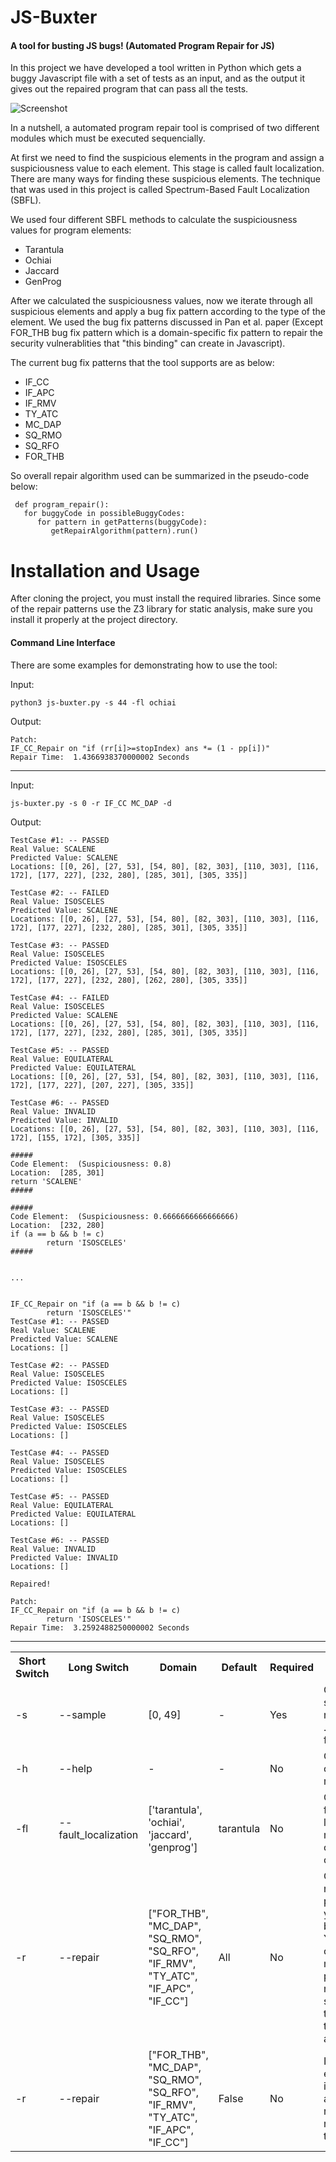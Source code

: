 # JS-Buxter

<h4>A tool for busting JS bugs! (Automated Program Repair for JS)</h4>

<p>

In this project we have developed a tool written in Python which gets a buggy 
Javascript file with a set of tests as an input, and as the output
it gives out the repaired program that can pass all the tests.


![Screenshot](./readme_res/design.png)



In a nutshell, a automated program repair tool is comprised of two 
different modules which must be executed sequencially.

At first we need to find the suspicious elements in the program and
assign a suspiciousness value to each element. This stage
is called fault localization. There are many ways for finding these 
suspicious elements. The technique that was used in this project
is called Spectrum-Based Fault Localization (SBFL).

We used four different SBFL methods to calculate the suspiciousness values
for program elements:

<ul>
    <li>Tarantula</li>
    <li>Ochiai</li>
    <li>Jaccard</li>
    <li>GenProg</li>
</ul>

After we calculated the suspiciousness values, now we iterate through
all suspicious elements and apply a bug fix pattern according to the
type of the element. We used the bug fix patterns discussed in Pan et al. paper
(Except FOR_THB bug fix pattern which is a domain-specific fix pattern to
repair the security vulnerablities that "this binding" can create in Javascript).

The current bug fix patterns that the tool supports are as below:

<ul>
    <li>IF_CC</li>
    <li>IF_APC</li>
    <li>IF_RMV</li>
    <li>TY_ATC</li>
    <li>MC_DAP</li>
    <li>SQ_RMO</li>
    <li>SQ_RFO</li>
    <li>FOR_THB</li>
</ul>

So overall repair algorithm used can be summarized in the pseudo-code below:

```
 def program_repair():
   for buggyCode in possibleBuggyCodes:
      for pattern in getPatterns(buggyCode):
         getRepairAlgorithm(pattern).run()
```

</p>

# Installation and Usage

After cloning the project, you must install the required libraries.
Since some of the repair patterns use the Z3 library for static analysis,
make sure you install it properly at the project directory.


<h4>Command Line Interface</h4>

There are some examples for demonstrating how to use the tool:


Input:
```
python3 js-buxter.py -s 44 -fl ochiai
```
Output:
```
Patch:
IF_CC_Repair on "if (rr[i]>=stopIndex) ans *= (1 - pp[i])"
Repair Time:  1.4366938370000002 Seconds
```

-----

Input:
```
js-buxter.py -s 0 -r IF_CC MC_DAP -d
```
Output:
```
TestCase #1: -- PASSED
Real Value: SCALENE
Predicted Value: SCALENE
Locations: [[0, 26], [27, 53], [54, 80], [82, 303], [110, 303], [116, 172], [177, 227], [232, 280], [285, 301], [305, 335]] 

TestCase #2: -- FAILED
Real Value: ISOSCELES
Predicted Value: SCALENE
Locations: [[0, 26], [27, 53], [54, 80], [82, 303], [110, 303], [116, 172], [177, 227], [232, 280], [285, 301], [305, 335]] 

TestCase #3: -- PASSED
Real Value: ISOSCELES
Predicted Value: ISOSCELES
Locations: [[0, 26], [27, 53], [54, 80], [82, 303], [110, 303], [116, 172], [177, 227], [232, 280], [262, 280], [305, 335]] 

TestCase #4: -- FAILED
Real Value: ISOSCELES
Predicted Value: SCALENE
Locations: [[0, 26], [27, 53], [54, 80], [82, 303], [110, 303], [116, 172], [177, 227], [232, 280], [285, 301], [305, 335]] 

TestCase #5: -- PASSED
Real Value: EQUILATERAL
Predicted Value: EQUILATERAL
Locations: [[0, 26], [27, 53], [54, 80], [82, 303], [110, 303], [116, 172], [177, 227], [207, 227], [305, 335]] 

TestCase #6: -- PASSED
Real Value: INVALID
Predicted Value: INVALID
Locations: [[0, 26], [27, 53], [54, 80], [82, 303], [110, 303], [116, 172], [155, 172], [305, 335]] 

#####
Code Element:  (Suspiciousness: 0.8)
Location:  [285, 301]
return 'SCALENE'
#####

#####
Code Element:  (Suspiciousness: 0.6666666666666666)
Location:  [232, 280]
if (a == b && b != c)
        return 'ISOSCELES'
#####


...


IF_CC_Repair on "if (a == b && b != c)
        return 'ISOSCELES'"
TestCase #1: -- PASSED
Real Value: SCALENE
Predicted Value: SCALENE
Locations: [] 

TestCase #2: -- PASSED
Real Value: ISOSCELES
Predicted Value: ISOSCELES
Locations: [] 

TestCase #3: -- PASSED
Real Value: ISOSCELES
Predicted Value: ISOSCELES
Locations: [] 

TestCase #4: -- PASSED
Real Value: ISOSCELES
Predicted Value: ISOSCELES
Locations: [] 

TestCase #5: -- PASSED
Real Value: EQUILATERAL
Predicted Value: EQUILATERAL
Locations: [] 

TestCase #6: -- PASSED
Real Value: INVALID
Predicted Value: INVALID
Locations: [] 

Repaired!

Patch:
IF_CC_Repair on "if (a == b && b != c)
        return 'ISOSCELES'"
Repair Time:  3.2592488250000002 Seconds

```

-----


<table>
  <tr>
    <th>Short Switch</th>
    <th>Long Switch</th>
    <th>Domain</th>
    <th>Default</th>
    <th>Required</th>
    <th>Description</th>
  </tr>
  <tr>
    <td>-s</td>
    <td>--sample</td>
    <td>[0, 49]</td>
    <td>-</td>
    <td>Yes</td>
    <td>Choose the sample number from ./sample_code folder</td>
  </tr>
  <tr>
    <td>-h</td>
    <td>--help</td>
    <td>-</td>
    <td>-</td>
    <td>No</td>
    <td>Get the options manual</td>
  </tr>
  <tr>
    <td>-fl</td>
    <td>--fault_localization</td>
    <td>['tarantula', 'ochiai', 'jaccard', 'genprog']</td>
    <td>tarantula</td>
    <td>No</td>
    <td>Choose the fault localization method. You can choose only one.</td>
  </tr>
  <tr>
    <td>-r</td>
    <td>--repair</td>
    <td>["FOR_THB", "MC_DAP", "SQ_RMO", "SQ_RFO", "IF_RMV", "TY_ATC", "IF_APC", "IF_CC"]</td>
    <td>All</td>
    <td>No</td>
    <td>Choose the repair patterns that you want to be applied. You can choose multiple patterns. 
    If none is selected, all of them will be taken into account</td>
  </tr>
  <tr>
    <td>-r</td>
    <td>--repair</td>
    <td>["FOR_THB", "MC_DAP", "SQ_RMO", "SQ_RFO", "IF_RMV", "TY_ATC", "IF_APC", "IF_CC"]</td>
    <td>False</td>
    <td>No</td>
    <td>It will print out extra information about the repair (highly recommended to turn in on)</td>
  </tr>
</table>